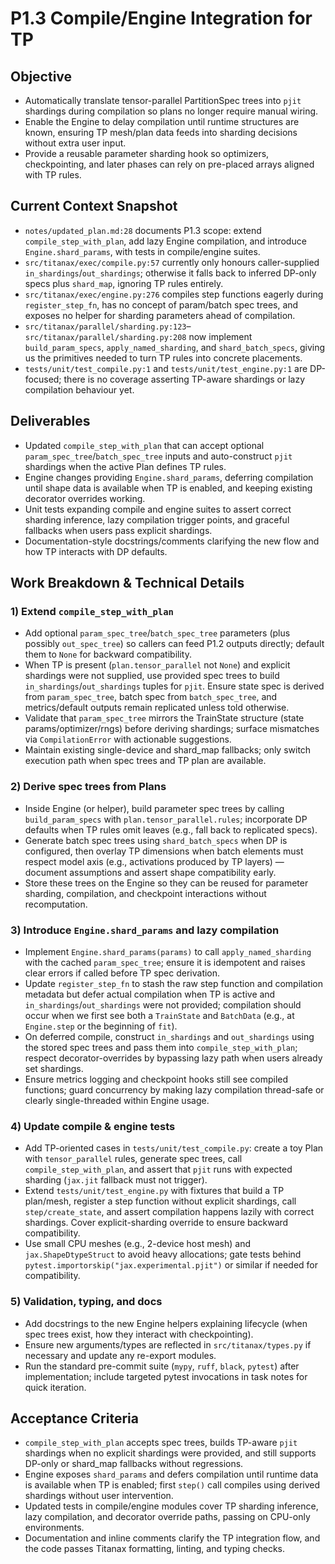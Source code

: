 # P1.3 Compile/Engine Integration for TP

## Objective
- Automatically translate tensor-parallel PartitionSpec trees into `pjit` shardings during compilation so plans no longer require manual wiring.
- Enable the Engine to delay compilation until runtime structures are known, ensuring TP mesh/plan data feeds into sharding decisions without extra user input.
- Provide a reusable parameter sharding hook so optimizers, checkpointing, and later phases can rely on pre-placed arrays aligned with TP rules.

## Current Context Snapshot
- `notes/updated_plan.md:28` documents P1.3 scope: extend `compile_step_with_plan`, add lazy Engine compilation, and introduce `Engine.shard_params`, with tests in compile/engine suites.
- `src/titanax/exec/compile.py:57` currently only honours caller-supplied `in_shardings`/`out_shardings`; otherwise it falls back to inferred DP-only specs plus `shard_map`, ignoring TP rules entirely.
- `src/titanax/exec/engine.py:276` compiles step functions eagerly during `register_step_fn`, has no concept of param/batch spec trees, and exposes no helper for sharding parameters ahead of compilation.
- `src/titanax/parallel/sharding.py:123`–`src/titanax/parallel/sharding.py:208` now implement `build_param_specs`, `apply_named_sharding`, and `shard_batch_specs`, giving us the primitives needed to turn TP rules into concrete placements.
- `tests/unit/test_compile.py:1` and `tests/unit/test_engine.py:1` are DP-focused; there is no coverage asserting TP-aware shardings or lazy compilation behaviour yet.

## Deliverables
- Updated `compile_step_with_plan` that can accept optional `param_spec_tree`/`batch_spec_tree` inputs and auto-construct `pjit` shardings when the active Plan defines TP rules.
- Engine changes providing `Engine.shard_params`, deferring compilation until shape data is available when TP is enabled, and keeping existing decorator overrides working.
- Unit tests expanding compile and engine suites to assert correct sharding inference, lazy compilation trigger points, and graceful fallbacks when users pass explicit shardings.
- Documentation-style docstrings/comments clarifying the new flow and how TP interacts with DP defaults.

## Work Breakdown & Technical Details

### 1) Extend `compile_step_with_plan`
- Add optional `param_spec_tree`/`batch_spec_tree` parameters (plus possibly `out_spec_tree`) so callers can feed P1.2 outputs directly; default them to `None` for backward compatibility.
- When TP is present (`plan.tensor_parallel` not `None`) and explicit shardings were not supplied, use provided spec trees to build `in_shardings`/`out_shardings` tuples for `pjit`. Ensure state spec is derived from `param_spec_tree`, batch spec from `batch_spec_tree`, and metrics/default outputs remain replicated unless told otherwise.
- Validate that `param_spec_tree` mirrors the TrainState structure (state params/optimizer/rngs) before deriving shardings; surface mismatches via `CompilationError` with actionable suggestions.
- Maintain existing single-device and shard_map fallbacks; only switch execution path when spec trees and TP plan are available.

### 2) Derive spec trees from Plans
- Inside Engine (or helper), build parameter spec trees by calling `build_param_specs` with `plan.tensor_parallel.rules`; incorporate DP defaults when TP rules omit leaves (e.g., fall back to replicated specs).
- Generate batch spec trees using `shard_batch_specs` when DP is configured, then overlay TP dimensions when batch elements must respect model axis (e.g., activations produced by TP layers) — document assumptions and assert shape compatibility early.
- Store these trees on the Engine so they can be reused for parameter sharding, compilation, and checkpoint interactions without recomputation.

### 3) Introduce `Engine.shard_params` and lazy compilation
- Implement `Engine.shard_params(params)` to call `apply_named_sharding` with the cached `param_spec_tree`; ensure it is idempotent and raises clear errors if called before TP spec derivation.
- Update `register_step_fn` to stash the raw step function and compilation metadata but defer actual compilation when TP is active and `in_shardings`/`out_shardings` were not provided; compilation should occur when we first see both a `TrainState` and `BatchData` (e.g., at `Engine.step` or the beginning of `fit`).
- On deferred compile, construct `in_shardings` and `out_shardings` using the stored spec trees and pass them into `compile_step_with_plan`; respect decorator-overrides by bypassing lazy path when users already set shardings.
- Ensure metrics logging and checkpoint hooks still see compiled functions; guard concurrency by making lazy compilation thread-safe or clearly single-threaded within Engine usage.

### 4) Update compile & engine tests
- Add TP-oriented cases in `tests/unit/test_compile.py`: create a toy Plan with `tensor_parallel` rules, generate spec trees, call `compile_step_with_plan`, and assert that `pjit` runs with expected sharding (`jax.jit` fallback must not trigger).
- Extend `tests/unit/test_engine.py` with fixtures that build a TP plan/mesh, register a step function without explicit shardings, call `step/create_state`, and assert compilation happens lazily with correct shardings. Cover explicit-sharding override to ensure backward compatibility.
- Use small CPU meshes (e.g., 2-device host mesh) and `jax.ShapeDtypeStruct` to avoid heavy allocations; gate tests behind `pytest.importorskip("jax.experimental.pjit")` or similar if needed for compatibility.

### 5) Validation, typing, and docs
- Add docstrings to the new Engine helpers explaining lifecycle (when spec trees exist, how they interact with checkpointing).
- Ensure new arguments/types are reflected in `src/titanax/types.py` if necessary and update any re-export modules.
- Run the standard pre-commit suite (`mypy`, `ruff`, `black`, `pytest`) after implementation; include targeted pytest invocations in task notes for quick iteration.

## Acceptance Criteria
- `compile_step_with_plan` accepts spec trees, builds TP-aware `pjit` shardings when no explicit shardings were provided, and still supports DP-only or shard_map fallbacks without regressions.
- Engine exposes `shard_params` and defers compilation until runtime data is available when TP is enabled; first `step()` call compiles using derived shardings without user intervention.
- Updated tests in compile/engine modules cover TP sharding inference, lazy compilation, and decorator override paths, passing on CPU-only environments.
- Documentation and inline comments clarify the TP integration flow, and the code passes Titanax formatting, linting, and typing checks.
